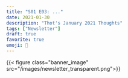 ```yaml
---
title: "S01 E03: ..."
date: 2021-01-30
description: "Thot's January 2021 Thoughts"
tags: ["Newsletter"]
draft: true
favorite: true
emoji: 🎉
---
```


{{< figure class="banner_image" src="/images/newsletter_transparent.png">}}